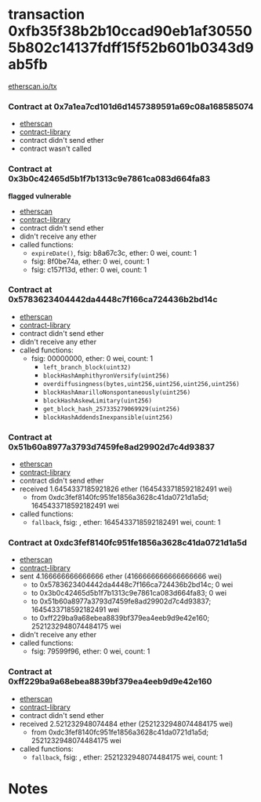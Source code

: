 # transaction 0xfb35f38b2b10ccad90eb1af305505b802c14137fdff15f52b601b0343d9ab5fb

[etherscan.io/tx](https://etherscan.io/tx/0xfb35f38b2b10ccad90eb1af305505b802c14137fdff15f52b601b0343d9ab5fb)


### Contract at 0x7a1ea7cd101d6d1457389591a69c08a168585074

* [etherscan](https://etherscan.io/address/0x7a1ea7cd101d6d1457389591a69c08a168585074)
* [contract-library](https://contract-library.com/contracts/Ethereum/7a1ea7cd101d6d1457389591a69c08a168585074)
* contract didn't send ether
* contract wasn't called


### Contract at 0x3b0c42465d5b1f7b1313c9e7861ca083d664fa83

**flagged vulnerable**

* [etherscan](https://etherscan.io/address/0x3b0c42465d5b1f7b1313c9e7861ca083d664fa83)
* [contract-library](https://contract-library.com/contracts/Ethereum/3b0c42465d5b1f7b1313c9e7861ca083d664fa83)
* contract didn't send ether
* didn't receive any ether
* called functions:
    * `expireDate()`, fsig: b8a67c3c, ether: 0 wei, count: 1
    * fsig: 8f0be74a, ether: 0 wei, count: 1
    * fsig: c157f13d, ether: 0 wei, count: 1


### Contract at 0x5783623404442da4448c7f166ca724436b2bd14c

* [etherscan](https://etherscan.io/address/0x5783623404442da4448c7f166ca724436b2bd14c)
* [contract-library](https://contract-library.com/contracts/Ethereum/5783623404442da4448c7f166ca724436b2bd14c)
* contract didn't send ether
* didn't receive any ether
* called functions:
    * fsig: 00000000, ether: 0 wei, count: 1
        * `left_branch_block(uint32)`
        * `blockHashAmphithyronVersify(uint256)`
        * `overdiffusingness(bytes,uint256,uint256,uint256,uint256)`
        * `blockHashAmarilloNonspontaneously(uint256)`
        * `blockHashAskewLimitary(uint256)`
        * `get_block_hash_257335279069929(uint256)`
        * `blockHashAddendsInexpansible(uint256)`


### Contract at 0x51b60a8977a3793d7459fe8ad29902d7c4d93837

* [etherscan](https://etherscan.io/address/0x51b60a8977a3793d7459fe8ad29902d7c4d93837)
* [contract-library](https://contract-library.com/contracts/Ethereum/51b60a8977a3793d7459fe8ad29902d7c4d93837)
* contract didn't send ether
* received 1.6454337185921826 ether (1645433718592182491 wei)
    * from 0xdc3fef8140fc951fe1856a3628c41da0721d1a5d; 1645433718592182491 wei
* called functions:
    * `fallback`, fsig: , ether: 1645433718592182491 wei, count: 1


### Contract at 0xdc3fef8140fc951fe1856a3628c41da0721d1a5d

* [etherscan](https://etherscan.io/address/0xdc3fef8140fc951fe1856a3628c41da0721d1a5d)
* [contract-library](https://contract-library.com/contracts/Ethereum/dc3fef8140fc951fe1856a3628c41da0721d1a5d)
* sent 4.166666666666666 ether (4166666666666666666 wei)
    * to 0x5783623404442da4448c7f166ca724436b2bd14c; 0 wei
    * to 0x3b0c42465d5b1f7b1313c9e7861ca083d664fa83; 0 wei
    * to 0x51b60a8977a3793d7459fe8ad29902d7c4d93837; 1645433718592182491 wei
    * to 0xff229ba9a68ebea8839bf379ea4eeb9d9e42e160; 2521232948074484175 wei
* didn't receive any ether
* called functions:
    * fsig: 79599f96, ether: 0 wei, count: 1


### Contract at 0xff229ba9a68ebea8839bf379ea4eeb9d9e42e160

* [etherscan](https://etherscan.io/address/0xff229ba9a68ebea8839bf379ea4eeb9d9e42e160)
* [contract-library](https://contract-library.com/contracts/Ethereum/ff229ba9a68ebea8839bf379ea4eeb9d9e42e160)
* contract didn't send ether
* received 2.521232948074484 ether (2521232948074484175 wei)
    * from 0xdc3fef8140fc951fe1856a3628c41da0721d1a5d; 2521232948074484175 wei
* called functions:
    * `fallback`, fsig: , ether: 2521232948074484175 wei, count: 1

# Notes

